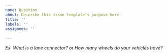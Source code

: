 ```yaml
---
name: Question
about: Describe this issue template's purpose here.
title: ''
labels: ''
assignees: ''

---
```


*Ex. What is a lane connector? or How many wheels do your vehicles have?*
